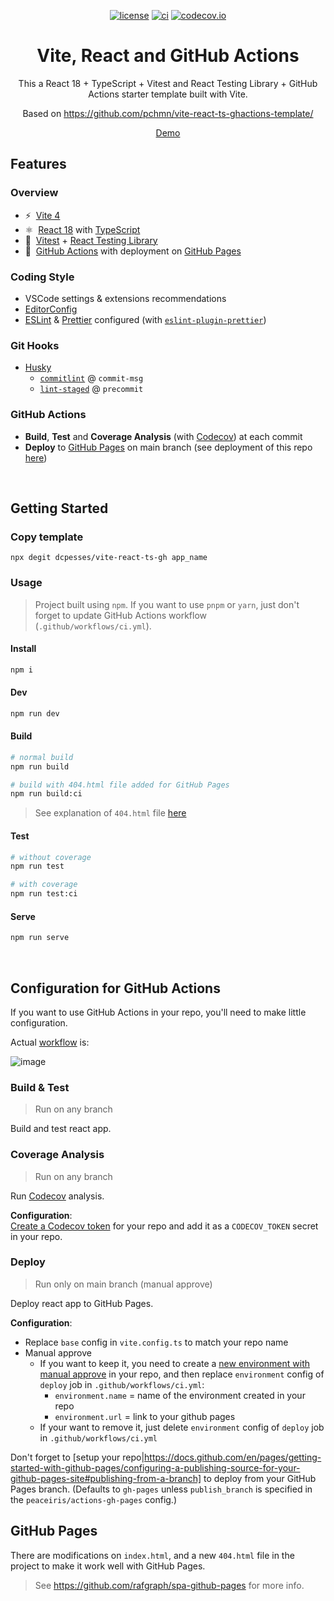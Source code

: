 <div align="center">

[![license](https://img.shields.io/badge/license-MIT-blue.svg)](https://github.com/dcpesses/vite-react-ts-gh/blob/main/license)
[![ci](https://github.com/dcpesses/vite-react-ts-gh/actions/workflows/ci.yml/badge.svg?branch=main)](https://github.com/dcpesses/vite-react-ts-gh/actions)
[![codecov.io](https://codecov.io/gh/dcpesses/vite-react-ts-gh/coverage.svg?branch=main)](https://codecov.io/gh/dcpesses/vite-react-ts-gh?branch=master)

<!-- # React - TypeScript and GitHub Actions Template with Vite -->
# Vite, React and GitHub Actions

This a React 18 + TypeScript + Vitest and React Testing Library + GitHub Actions starter template built with Vite.

Based on https://github.com/pchmn/vite-react-ts-ghactions-template/

[Demo](https://dcpesses.github.io/vite-react-ts-gh/)

</div>

## Features
### Overview

- ⚡️&nbsp; [Vite 4](https://vitejs.dev/)
- ⚛️&nbsp; [React 18](https://beta.reactjs.org/) with [TypeScript](https://www.typescriptlang.org/)
- 🧪&nbsp; [Vitest](https://vitest.dev/) + [React Testing Library](https://testing-library.com/docs/react-testing-library/intro)
- 🚀&nbsp; [GitHub Actions](https://docs.github.com/en/actions) with deployment on [GitHub Pages](https://pages.github.com/)

### Coding Style

- VSCode settings & extensions recommendations
- [EditorConfig](https://editorconfig.org/)
- [ESLint](https://eslint.org/) & [Prettier](https://prettier.io/) configured (with [`eslint-plugin-prettier`](https://github.com/prettier/eslint-plugin-prettier))

### Git Hooks

- [Husky](https://typicode.github.io/husky/#/)
  - [`commitlint`](https://commitlint.js.org/) @ `commit-msg`
  - [`lint-staged`](https://github.com/okonet/lint-staged) @ `precommit`

### GitHub Actions

- **Build**, **Test** and **Coverage Analysis** (with [Codecov](https://about.codecov.io/)) at each commit
- **Deploy** to [GitHub Pages](https://pages.github.com/) on main branch (see deployment of this repo [here](https://dcpesses.github.io/vite-react-ts-gh/))


<br>

## Getting Started

### Copy template

```
npx degit dcpesses/vite-react-ts-gh app_name
```

### Usage

<!-- > Project was built using [`pnpm`](https://pnpm.io/installation#using-npm). If you want to use `npm` or `yarn`, just don't forget to update GitHub Actions workflow (`.github/workflows/ci.yml`). -->
> Project built using `npm`. If you want to use `pnpm` or `yarn`, just don't forget to update GitHub Actions workflow (`.github/workflows/ci.yml`).

#### Install

```sh
npm i
```

#### Dev

```sh
npm run dev
```

#### Build


```sh
# normal build
npm run build

# build with 404.html file added for GitHub Pages
npm run build:ci
```
> See explanation of `404.html` file [here](#github-pages)
#### Test

```sh
# without coverage
npm run test

# with coverage
npm run test:ci
```
#### Serve

```sh
npm run serve
```

<br>

## Configuration for GitHub Actions

If you want to use GitHub Actions in your repo, you'll need to make little configuration.

Actual [workflow](https://github.com/dcpesses/vite-react-ts-gh/blob/main/.github/workflows/ci.yml) is:

![image](https://user-images.githubusercontent.com/12658241/236196559-854755f3-03aa-431d-af43-f7352b40f084.png)

### Build & Test

> Run on any branch

Build and test react app.

### Coverage Analysis

> Run on any branch

Run [Codecov](https://about.codecov.io/) analysis.

**Configuration**: <br>
[Create a Codecov token](https://docs.codecov.com/docs/quick-start#step-2-get-the-repository-upload-token) for your repo and add it as a `CODECOV_TOKEN` secret in your repo.

### Deploy

> Run only on main branch (manual approve)

Deploy react app to GitHub Pages.

**Configuration**: <br>
- Replace `base` config in `vite.config.ts` to match your repo name
- Manual approve
  - If you want to keep it, you need to create a [new environment with manual approve](https://devblogs.microsoft.com/devops/i-need-manual-approvers-for-github-actions-and-i-got-them-now/) in your repo, and then replace `environment` config of `deploy` job in `.github/workflows/ci.yml`:
    - `environment.name` = name of the environment created in your repo
    - `environment.url` = link to your github pages
  - If your want to remove it, just delete `environment` config of `deploy` job in `.github/workflows/ci.yml`

Don't forget to [setup your repo|https://docs.github.com/en/pages/getting-started-with-github-pages/configuring-a-publishing-source-for-your-github-pages-site#publishing-from-a-branch] to deploy from your GitHub Pages branch. (Defaults to `gh-pages` unless `publish_branch` is specified in the `peaceiris/actions-gh-pages` config.)

## GitHub Pages

There are modifications on `index.html`, and a new `404.html` file in the project to make it work well with GitHub Pages.

> See https://github.com/rafgraph/spa-github-pages for more info.

